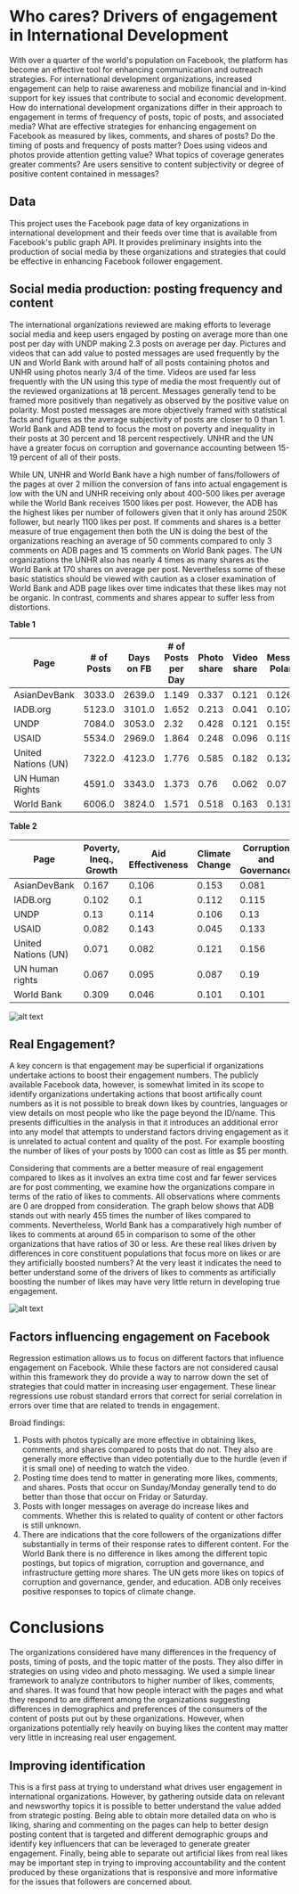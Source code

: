 # Who cares?  Drivers of engagement in International Development

With over a quarter of the world's population on Facebook, the platform has become an effective tool for enhancing communication and outreach strategies.  For international development organizations, increased engagement can help to raise awareness and mobilize financial and in-kind support for key issues that contribute to social and economic development.  How do international development organizations differ in their approach to engagement in terms of frequency of posts, topic of posts, and associated media?  What are effective strategies for enhancing engagement on Facebook as measured by likes, comments, and shares of posts?  Do the timing of posts and frequency of posts matter?  Does using videos and photos provide attention getting value?  What topics of coverage generates greater comments? Are users sensitive to content subjectivity or degree of positive content contained in messages?

## Data

This project uses the Facebook page data of key organizations in international development and their feeds over time that is available from Facebook's public graph API.  It provides preliminary insights into the production of social media by these organizations and strategies that could be effective in enhancing Facebook follower engagement.

## Social media production:  posting frequency and content 

The international organizations reviewed are making efforts to leverage social media and keep users engaged by posting on average more than one post per day with UNDP making 2.3 posts on average per day.  Pictures and videos that can add value to posted messages are used frequently by the UN and World Bank with around half of all posts containing photos and UNHR using photos nearly 3/4 of the time.  Videos are used far less frequently with the UN using this type of media the most frequently out of the reviewed organizations at 18 percent.  Messages generally tend to be framed more positively than negatively as observed by the positive value on polarity.  Most posted messages are more objectively framed with statistical facts and figures as the average subjectivity of posts are closer to 0 than 1.  World Bank and ADB tend to focus the most on poverty and inequality in their posts at 30 percent and 18 percent respectively.  UNHR and the UN have a greater focus on corruption and governance accounting between 15-19 percent of all of their posts.

While UN, UNHR and World Bank have a high number of fans/followers of the pages at over 2 million the conversion of fans into actual engagement is low with the UN and UNHR receiving only about 400-500 likes per average while the World Bank receives 1500 likes per post.  However, the ADB has the highest likes per number of followers given that it only has around 250K follower, but nearly 1100 likes per post.  If comments and shares is a better measure of true engagement then both the UN is doing the best of the organizations reaching an average of 50 comments compared to only 3 comments on ADB pages and 15 comments on World Bank pages.  The UN organizations the UNHR also has nearly 4 times as many shares as the World Bank at 170 shares on average per post.  Nevertheless some of these basic statistics should be viewed with caution as a closer examination of World Bank and ADB page likes over time indicates that these likes may not be organic.  In contrast, comments and shares appear to suffer less from distortions.   

**Table 1**

|Page|# of Posts|Days on FB|# of Posts per Day|Photo share|Video share|Message Polarity|Message Subjectivity|Mean likes|Mean comments|Mean shares|
|---|---|---|---|---|---|---|---|---|---|---|
|AsianDevBank|3033.0|2639.0|1.149|0.337|0.121|0.126|0.348|1169.574|3.245|21.411|
|IADB.org|5123.0|3101.0|1.652|0.213|0.041|0.107|0.292|11.806|0.453|4.745|
|UNDP|7084.0|3053.0|2.32|0.428|0.121|0.155|0.36|329.997|13.155|68.768|
|USAID|5534.0|2969.0|1.864|0.248|0.096|0.119|0.281|121.344|5.595|16.887|
|United Nations (UN)|7322.0|4123.0|1.776|0.585|0.182|0.132|0.323|406.665|54.919|112.732|
|UN Human Rights|4591.0|3343.0|1.373|0.76|0.062|0.07|0.289|506.255|43.793|177.365|
|World Bank|6006.0|3824.0|1.571|0.518|0.163|0.131|0.351|1495.177|15.735|44.151|

**Table 2**

|Page|Poverty, Ineq., Growth|Aid Effectiveness|Climate Change|Corruption and Governance|Education|Gender|Data and Technology|Finance and Investment|Global Health|Infrastructure|Migration|International Trade|Other|
|---|---|---|---|---|---|---|---|---|---|---|---|---|---|
|AsianDevBank|0.167|0.106|0.153|0.081|0.046|0.048|0.025|0.056|0.034|0.089|0.029|0.028|0.136|
|IADB.org|0.102|0.1|0.112|0.115|0.075|0.046|0.032|0.072|0.051|0.048|0.013|0.033|0.2|
|UNDP|0.13|0.114|0.106|0.13|0.037|0.108|0.018|0.03|0.066|0.04|0.043|0.009|0.17|
|USAID|0.082|0.143|0.045|0.133|0.095|0.076|0.027|0.021|0.115|0.037|0.045|0.01|0.171|
|United Nations (UN)|0.071|0.082|0.121|0.156|0.048|0.094|0.024|0.018|0.124|0.016|0.053|0.017|0.176|
|UN human rights|0.067|0.095|0.087|0.19|0.036|0.166|0.008|0.017|0.084|0.022|0.034|0.016|0.177|
|World Bank|0.309|0.046|0.101|0.101|0.062|0.052|0.021|0.032|0.058|0.041|0.05|0.01|0.117|

![alt text](https://github.com/natc79/IntlDevEngagement/blob/master/post_engagement.png "Average Engagement with Posts")

## Real Engagement?

A key concern is that engagement may be superficial if organizations undertake actions to boost their engagement numbers.  The publicly available Facebook data, however, is somewhat limited in its scope to identify organizations undertaking actions that boost artifically count numbers as it is not possible to break down likes by countries, languages or view details on most people who like the page beyond the ID/name.  This presents difficulties in the analysis in that it introduces an additional error into any model that attempts to understand factors driving engagement as it is unrelated to actual content and quality of the post.  For example boosting the number of likes of your posts by 1000 can cost as little as $5 per month.

Considering that comments are a better measure of real engagement compared to likes as it involves an extra time cost and far fewer services are for post commenting, we examine how the organizations compare in terms of the ratio of likes to comments.  All observations where comments are 0 are dropped from consideration.  The graph below shows that ADB stands out with nearly 455 times the number of likes compared to comments.  Nevertheless, World Bank has a comparatively high number of likes to comments at around 65 in comparison to some of the other organizations that have ratios of 30 or less.  Are these real likes driven by differences in core constituent populations that focus more on likes or are they artificially boosted numbers?  At the very least it indicates the need to better understand some of the drivers of likes to comments as artificially boosting the number of likes may have very little return in developing true engagement. 

![alt text](https://github.com/natc79/IntlDevEngagement/blob/master/likes_to_comments.png "Likes to Comments")

## Factors influencing engagement on Facebook

Regression estimation allows us to focus on different factors that influence engagement on Facebook.  While these factors are not considered causal within this framework they do provide a way to narrow down the set of strategies that could matter in increasing user engagement.  These linear regressions use robust standard errors that correct for serial correlation in errors over time that are related to trends in engagement.  

Broad findings:
1. Posts with photos typically are more effective in obtaining likes, comments, and shares compared to posts that do not.  They also are generally more effective than video potentially due to the hurdle (even if it is small one) of needing to watch the video.
2. Posting time does tend to matter in generating more likes, comments, and shares.  Posts that occur on Sunday/Monday generally tend to do better than those that occur on Friday or Saturday.
3. Posts with longer messages on average do increase likes and comments.  Whether this is related to quality of content or other factors is still unknown.
4. There are indications that the core followers of the organizations differ substantially in terms of their response rates to different content.  For the World Bank there is no difference in likes among the different topic postings, but topics of migration, corruption and governance, and infrastructure getting more shares.  The UN gets more likes on topics of corruption and governance, gender, and education.  ADB only receives positive responses to topics of climate change.

# Conclusions

The organizations considered have many differences in the frequency of posts, timing of posts, and the topic matter of the posts.  They also differ in strategies on using video and photo messaging.  We used a simple linear framework to analyze contributors to higher number of likes, comments, and shares. It was found that how people interact with the pages and what they respond to are different among the organizations suggesting differences in demographics and preferences of the consumers of the content of posts put out by these organizations.  However, when organizations potentially rely heavily on buying likes the content may matter very little in increasing real user engagement.  

## Improving identification

This is a first pass at trying to understand what drives user engagement in international organizations.  However, by gathering outside data on relevant and newsworthy topics it is possible to better understand the value added from strategic posting.  Being able to obtain more detailed data on who is liking, sharing and commenting on the pages can help to better design posting content that is targeted and different demographic groups and identify key influencers that can be leveraged to generate greater engagement.  Finally, being able to separate out artificial likes from real likes may be important step in trying to improving accountability and the content produced by these organizations that is responsive and more informative for the issues that followers are concerned about.  



